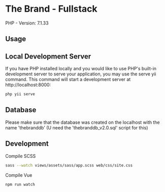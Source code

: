 # The Brand - Fullstack
PHP - Version: 7.1.33
## Usage

Local Development Server
----- 
If you have PHP installed locally and you would like to use PHP's built-in development server to serve your application, you may use the serve yii command. This command will start a development server at http://localhost:8000:
```bash
php yii serve
```

Database
----- 
Please make sure that the database was created on the localhost with the name 'thebranddb'
(U need the 'thebranddb_v2.0.sql' script for this)

## Development
Compile SCSS
```bash
sass --watch views/assets/sass/app.scss web/css/site.css
```

Compile Vue
```bash
npm run watch
```


